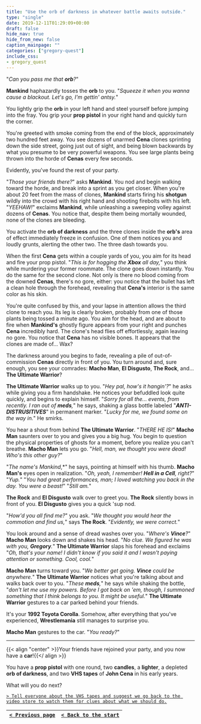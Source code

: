 ```yaml
---
title: "Use the orb of darkness in whatever battle awaits outside."
type: "single"
date: 2019-12-11T01:29:09+00:00
draft: false
hide_nav: true
hide_from_new: false
caption_mainpage: ""
categories: ["gregory-quest"]
include_css:
- gregory_quest
---
```


"*Can you pass me that **orb**?*"

**Mankind** haphazardly tosses the **orb** to you. "*Squeeze it when you wanna cause a blackout. Let's go, I'm gettin' antsy.*"

You lightly grip the **orb** in your left hand and steel yourself before jumping into the fray. You grip your **prop pistol** in your right hand and quickly turn the corner.

You're greeted with smoke coming from the end of the block, approximately two hundred feet away. You see dozens of unarmed **Cena** clones sprinting down the side street, going just out of sight, and being blown backwards by what you presume to be very powerful weapons. You see large plants being thrown into the horde of **Cenas** every few seconds.

Evidently, you've found the rest of your party.

"*Those your friends there?*" asks **Mankind**. You nod and begin walking toward the horde, and break into a sprint as you get closer. When you're about 20 feet from the mass of clones, **Mankind** starts firing his **shotgun** wildly into the crowd with his right hand and shooting firebolts with his left. "*YEEHAW!*" exclaims **Mankind**, while unleashing a sweeping volley against dozens of **Cenas**. You notice that, despite them being mortally wounded, none of the clones are bleeding.

You activate the **orb of darkness** and the three clones inside the **orb's** area of effect immediately freeze in confusion. One of them notices you and loudly grunts, alerting the other two. The three dash towards you.

When the first **Cena** gets within a couple yards of you, you aim for its head and fire your prop pistol. "*This is for hogging the **Xbox** all day,*" you think while murdering your former roommate. The clone goes down instantly. You do the same for the second clone. Not only is there no blood coming from the downed **Cenas**, there's no gore, either: you notice that the bullet has left a clean hole through the forehead, revealing that **Cena's** interior is the same color as his skin.

You're quite confused by this, and your lapse in attention allows the third clone to reach you. Its leg is clearly broken, probably from one of those plants being tossed a minute ago. You aim for the head, and are about to fire when **Mankind's** ghostly figure appears from your right and punches **Cena** incredibly hard. The clone's head flies off effortlessly, again leaving no gore. You notice that **Cena** has no visible bones. It appears that the clones are made of... Wax?

The darkness around you begins to fade, revealing a pile of out-of-commission **Cenas** directly in front of you. You turn around and, sure enough, you see your comrades: **Macho Man**, **El Disgusto**, **The Rock**, and... **The Ultimate Warrior**?

**The Ultimate Warrior** walks up to you. "*Hey pal, how's it hangin'?*" he asks while giving you a firm handshake. He notices your befuddled look quite quickly, and begins to explain himself. "*Sorry for all the... events, from recently. I ran out of **meds**,*" he says, shaking a glass bottle labeled "***ANTI-DISTRUSITIVES***" in permanent marker. "*Lucky for me, we found some on the way in.*" He smirks.

You hear a shout from behind **The Ultimate Warrior**. "*THERE HE IS!*" **Macho Man** saunters over to you and gives you a big hug. You begin to question the physical properties of ghosts for a moment, before you realize you can't breathe. **Macho Man** lets you go. "*Hell, man, we thought you were dead! Who's this other guy?*" 

"*The name's *Mankind**,*" he says, pointing at himself with his thumb. **Macho Man's** eyes open in realization. "*Oh, yeah, I remember! **Hell in a Cell**, right?*" "*Yup.*" "*You had great performances, man; I loved watching you back in the day. You were a beast!*" "*Still am.*"

**The Rock** and **El Disgusto** walk over to greet you. **The Rock** silently bows in front of you. **El Disgusto** gives you a quick 'sup nod.

"*How'd you all find me?*" you ask. "*We thought you would hear the commotion and find us,*" says **The Rock**. "*Evidently, we were correct.*"

You look around and a sense of dread washes over you. "*Where's **Vince**?*" **Macho Man** looks down and shakes his head. "*No clue. We figured he was with you, **Gregory**.*" **The Ultimate Warrior** slaps his forehead and exclaims "*Oh, that's your name! I didn't know if you said it and I wasn't paying attention or something. Cool, cool.*"

**Macho Man** turns toward you. "*We better get going. **Vince** could be anywhere.*" **The Ultimate Warrior** notices what you're talking about and walks back over to you. "*These **meds**,*" he says while shaking the bottle, "*don't let me use my powers. Before I got back on 'em, though, I summoned something that I think belongs to you. It might be useful.*" **The Ultimate Warrior** gestures to a car parked behind your friends.

It's your **1992 Toyota Corolla**. Somehow, after everything that you've experienced, **Wrestlemania** still manages to surprise you.

**Macho Man** gestures to the car. "*You ready?*"

---

{{< align "center" >}}Your friends have rejoined your party, and you now have a **car**!{{</ align >}}

You have a **prop pistol** with one round, two **candles**, a **lighter**, a depleted **orb of darkness**, and two **VHS tapes** of **John Cena** in his early years.

What will you do next?

[``> Tell everyone about the VHS tapes and suggest we go back to the video store to watch them for clues about what we should do.``](../41)

|[``< Previous page``](../39)|[``< Back to the start``](../)|
|---|---|